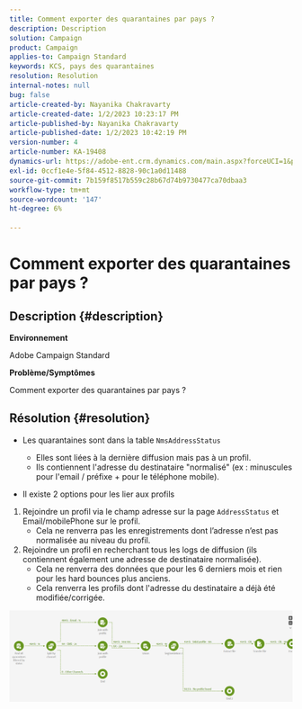 ```yaml
---
title: Comment exporter des quarantaines par pays ?
description: Description
solution: Campaign
product: Campaign
applies-to: Campaign Standard
keywords: KCS, pays des quarantaines
resolution: Resolution
internal-notes: null
bug: false
article-created-by: Nayanika Chakravarty
article-created-date: 1/2/2023 10:23:17 PM
article-published-by: Nayanika Chakravarty
article-published-date: 1/2/2023 10:42:19 PM
version-number: 4
article-number: KA-19408
dynamics-url: https://adobe-ent.crm.dynamics.com/main.aspx?forceUCI=1&pagetype=entityrecord&etn=knowledgearticle&id=94c3250c-ec8a-ed11-81ac-6045bd006c82
exl-id: 0ccf1e4e-5f84-4512-8828-90c1a0d11488
source-git-commit: 7b159f8517b559c28b67d74b9730477ca70dbaa3
workflow-type: tm+mt
source-wordcount: '147'
ht-degree: 6%

---
```


# Comment exporter des quarantaines par pays ?

## Description {#description}


<b>Environnement</b>

Adobe Campaign Standard

<b>Problème/Symptômes</b>

Comment exporter des quarantaines par pays ?


## Résolution {#resolution}


- Les quarantaines sont dans la table `NmsAddressStatus`
   - Elles sont liées à la dernière diffusion mais pas à un profil.
   - Ils contiennent l&#39;adresse du destinataire &quot;normalisé&quot; (ex : minuscules pour l&#39;email / préfixe + pour le téléphone mobile).


- Il existe 2 options pour les lier aux profils


1. Rejoindre un profil via le champ adresse sur la page `AddressStatus` et Email/mobilePhone sur le profil.
   - Cela ne renverra pas les enregistrements dont l’adresse n’est pas normalisée au niveau du profil.
2. Rejoindre un profil en recherchant tous les logs de diffusion (ils contiennent également une adresse de destinataire normalisée).
   - Cela ne renverra des données que pour les 6 derniers mois et rien pour les hard bounces plus anciens.
   - Cela renverra les profils dont l&#39;adresse du destinataire a déjà été modifiée/corrigée.


![](assets/9aa27d94-2bce-ec11-a7b5-0022480a8e40.png)
